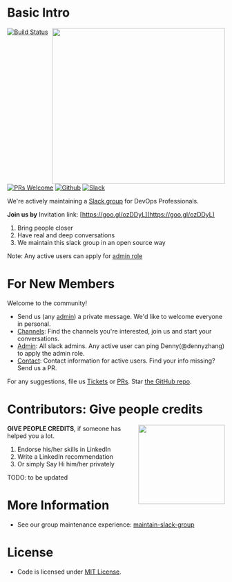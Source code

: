 # Basic Intro
<img align="right" width="400" height="360" src="https://raw.githubusercontent.com/DennyZhang/mywechat-slack-group/master/images/mywechat.jpg">

[![Build Status](https://api.travis-ci.org/DennyZhang/mywechat-slack-group.svg?branch=master)](https://travis-ci.org/DennyZhang/mywechat-slack-group) [![PRs Welcome](https://img.shields.io/badge/PRs-welcome-brightgreen.svg)](http://makeapullrequest.com) [![Github](https://www.dennyzhang.com/wp-content/uploads/sns/github.png)](https://github.com/DennyZhang/mywechat-slack-group) [![Slack](https://www.dennyzhang.com/wp-content/uploads/sns/slack.png)](https://www.dennyzhang.com/slack)

We're actively maintaining a [Slack group](https://mywechat.slack.com) for DevOps Professionals.

**Join us by** Invitation link: [https://goo.gl/ozDDyL](https://goo.gl/ozDDyL)

1. Bring people closer
2. Have real and deep conversations
3. We maintain this slack group in an open source way

Note: Any active users can apply for [admin role](./Admin.md)

# For New Members
Welcome to the community!
- Send us (any [admin](./Admin.md)) a private message. We'd like to welcome everyone in personal.
- [Channels](./Channels.md): Find the channels you're interested, join us and start your conversations.
- [Admin](./Admin.md): All slack admins. Any active user can ping Denny(@dennyzhang) to apply the admin role.
- [Contact](./Contact.md): Contact information for active users. Find your info missing? Send us a PR.

For any suggestions, file us [Tickets](https://github.com/DennyZhang/mywechat-slack-group/issues) or [PRs](https://github.com/DennyZhang/mywechat-slack-group/pulls). Star [the GitHub repo](https://github.com/DennyZhang/mywechat-slack-group).

# Contributors: Give people credits
<img align="right" width="200" height="183" src="https://www.dennyzhang.com/wp-content/uploads/gif/magic.gif">

**GIVE PEOPLE CREDITS**, if someone has helped you a lot.
1. Endorse his/her skills in LinkedIn
2. Write a LinkedIn recommendation
3. Or simply Say Hi him/her privately

TODO: to be updated

# More Information
- See our group maintenance experience: [maintain-slack-group](https://github.com/DennyZhang/maintain-slack-group)

# License
- Code is licensed under [MIT License](https://www.dennyzhang.com/wp-content/mit_license.txt).
